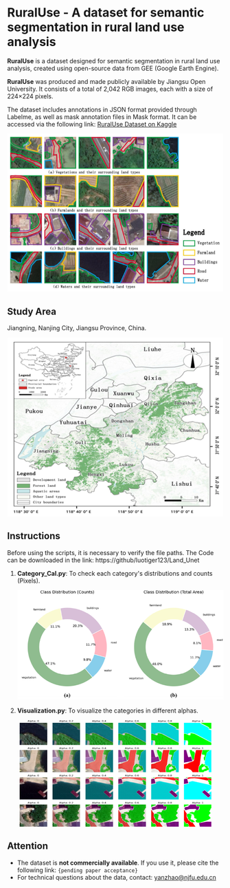 # RuralUse - A dataset for semantic segmentation in rural land use analysis

**RuralUse** is a dataset designed for semantic segmentation in rural land use analysis, created using open-source data from GEE (Google Earth Engine).

**RuralUse** was produced and made publicly available by Jiangsu Open University. It consists of a total of 2,042 RGB images, each with a size of 224×224 pixels.

The dataset includes annotations in JSON format provided through Labelme, as well as mask annotation files in Mask format. It can be accessed via the following link: [RuralUse Dataset on Kaggle](https://www.kaggle.com/datasets/vvghigh/ruraluse)

<p align="center">
  <img src="media/image1.png" alt="demo">
</p>

## Study Area

Jiangning, Nanjing City, Jiangsu Province, China.

<p align="center">
  <img src="media/image2.png" alt="f1">
</p>

## Instructions

Before using the scripts, it is necessary to verify the file paths. The Code can be downloaded in the link: https://github/luotiger123/Land_Unet

1. **Category_Cal.py**: To check each category's distributions and counts (Pixels).  
   
   <p align="center">
     <img src="media/image3.png" alt="f4">
   </p>

2. **Visualization.py**: To visualize the categories in different alphas.

<p align="center">
  <img src="media/image4.png" alt="Proposed Result">
</p>

## Attention

- The dataset is **not commercially available**. If you use it, please cite the following link: `{pending paper acceptance}`  
- For technical questions about the data, contact: <yanzhao@njfu.edu.cn>